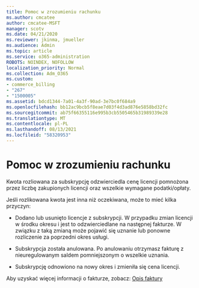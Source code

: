 ```yaml
---
title: Pomoc w zrozumieniu rachunku
ms.author: cmcatee
author: cmcatee-MSFT
manager: scotv
ms.date: 04/21/2020
ms.reviewer: jkinma, jmueller
ms.audience: Admin
ms.topic: article
ms.service: o365-administration
ROBOTS: NOINDEX, NOFOLLOW
localization_priority: Normal
ms.collection: Adm_O365
ms.custom:
- commerce_billing
- "267"
- "1500005"
ms.assetid: bdcd1344-7a01-4a3f-90ad-3e7bc0f684a9
ms.openlocfilehash: bb12ac9bcb5f8eae7d03f4d3ad876e5858bd32fc
ms.sourcegitcommit: ab75f66355116e995b3cb5505465b31989339e28
ms.translationtype: MT
ms.contentlocale: pl-PL
ms.lasthandoff: 08/13/2021
ms.locfileid: "58320953"
---
```

# <a name="help-understanding-your-bill"></a>Pomoc w zrozumieniu rachunku

Kwota rozliowana za subskrypcję odzwierciedla cenę licencji pomnożona przez liczbę zakupionych licencji oraz wszelkie wymagane podatki/opłaty.
  
Jeśli rozlikowana kwota jest inna niż oczekiwana, może to mieć kilka przyczyn:
  
- Dodano lub usunięto licencje z subskrypcji. W przypadku zmian licencji w środku okresu i jest to odzwierciedlane na następnej fakturze. W związku z taką zmianą może pojawić się uznanie lub ponowne rozliczenie za poprzedni okres usługi.

- Subskrypcja została anulowana. Po anulowaniu otrzymasz fakturę z nieuregulowanym saldem pomniejszonym o wszelkie uznania.

- Subskrypcję odnowiono na nowy okres i zmieniła się cena licencji.

Aby uzyskać więcej informacji o fakturze, zobacz: [Opis faktury](https://docs.microsoft.com/microsoft-365/commerce/billing-and-payments/understand-your-invoice2)